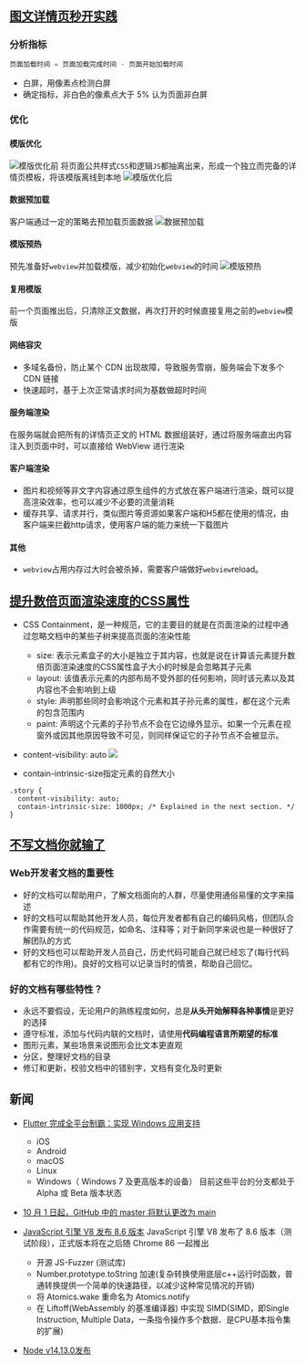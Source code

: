 ## [图文详情页秒开实践](https://www.infoq.cn/article/jqzxGCc15zjwv7Iw9IHh)
### 分析指标
```js
页面加载时间 = 页面加载完成时间 - 页面开始加载时间
```
- 白屏，用像素点检测白屏
- 确定指标，非白色的像素点大于 5% 认为页面非白屏

### 优化
#### 模版优化
![模版优化前](https://static001.infoq.cn/resource/image/29/c9/29960a2c16c3250aa83d9948693ec7c9.png)
将页面公共样式`CSS`和逻辑`JS`都抽离出来，形成一个独立而完备的详情页模板，将该模版离线到本地
![模版优化后](https://static001.infoq.cn/resource/image/0f/14/0f029332e813f00dd0b00dfyycb68d14.png)
#### 数据预加载
客户端通过一定的策略去预加载页面数据
![数据预加载](https://static001.infoq.cn/resource/image/a3/aa/a3145af7d86741aba7e29de9031945aa.png)
#### 模版预热
预先准备好`webview`并加载模版，减少初始化`webview`的时间
![模版预热](https://static001.infoq.cn/resource/image/6a/a6/6a087ce3f34097164c137488dfcd87a6.png)
#### 复用模版
前一个页面推出后，只清除正文数据，再次打开的时候直接复用之前的`webview`模版
#### 网络容灾
- 多域名备份，防止某个 CDN 出现故障，导致服务雪崩，服务端会下发多个 CDN 链接
- 快速超时，基于上次正常请求时间为基数做超时时间

#### 服务端渲染
在服务端就会把所有的详情页正文的 HTML 数据组装好，通过将服务端直出内容注入到页面中时，可以直接给 WebView 进行渲染
#### 客户端渲染
- 图片和视频等非文字内容通过原生组件的方式放在客户端进行渲染，既可以提高渲染效率，也可以减少不必要的流量消耗
- 缓存共享、请求并行，类似图片等资源如果客户端和H5都在使用的情况，由客户端来拦截http请求，使用客户端的能力来统一下载图片

#### 其他
- `webview`占用内存过大时会被杀掉，需要客户端做好`webview`reload。 
 
## [提升数倍页面渲染速度的CSS属性](https://www.yuque.com/17biu/sacpix/dvfeii)
 
 - CSS Containment，是一种规范，它的主要目的就是在页面渲染的过程中通过忽略文档中的某些子树来提高页面的渲染性能
 
    - size: 表示元素盒子的大小是独立于其内容，也就是说在计算该元素提升数倍页面渲染速度的CSS属性盒子大小的时候是会忽略其子元素
    - layout: 该值表示元素的内部布局不受外部的任何影响，同时该元素以及其内容也不会影响到上级
    - style: 声明那些同时会影响这个元素和其子孙元素的属性，都在这个元素的包含范围内
    - paint: 声明这个元素的子孙节点不会在它边缘外显示。如果一个元素在视窗外或因其他原因导致不可见，则同样保证它的子孙节点不会被显示。
 
 - content-visibility: auto
 ![](https://webdev.imgix.net/content-visibility/demo.jpg)
 - contain-intrinsic-size指定元素的自然大小
 
```
.story {
  content-visibility: auto;
  contain-intrinsic-size: 1000px; /* Explained in the next section. */
}
```
 
 
## [不写文档你就输了](https://www.infoq.cn/article/sbDo4AeI8dRPMqYp5Zeh)
### Web开发者文档的重要性
- 好的文档可以帮助用户，了解文档面向的人群，尽量使用通俗易懂的文字来描述
- 好的文档可以帮助其他开发人员，每位开发者都有自己的编码风格，但团队合作需要有统一的代码规范，如命名、注释等；对于新同学来说也是一种很好了解团队的方式
- 好的文档也可以帮助开发人员自己，历史代码可能自己就已经忘了(每行代码都有它的作用)。良好的文档可以记录当时的情景，帮助自己回忆。

### 好的文档有哪些特性？
- 永远不要假设，无论用户的熟练程度如何，总是**从头开始解释各种事情**是更好的选择
- 遵守标准，添加与代码内联的文档时，请使用**代码编程语言所期望的标准**
- 图形元素，某些场景来说图形会比文本更直观
- 分区，整理好文档的目录
- 修订和更新，校验文档中的错别字，文档有变化及时更新

## 新闻
- [Flutter 完成全平台制霸：实现 Windows 应用支持](https://www.infoq.cn/article/MpEgp4qjkp7a4kCqOUbG)
    - iOS
    - Android
    - macOS
    - Linux
    - Windows（ Windows 7 及更高版本的设备）
    目前这些平台的分支都处于 Alpha 或 Beta 版本状态
    
- [10 月 1 日起，GitHub 中的 master 将默认更改为 main](https://www.oschina.net/news/118751/github-to-replace-master-with-main)
- [JavaScript 引擎 V8 发布 8.6 版本](https://mulanos.oschina.net/news/118789/v8-8-6-released)
JavaScript 引擎 V8 发布了 8.6 版本（测试阶段），正式版本将在之后随 Chrome 86 一起推出
    - 开源 JS-Fuzzer (测试库)
    - Number.prototype.toString 加速(复杂转换使用底层c++运行时函数，普通转换提供一个简单的快速路径，以减少这种常见情况的开销)
    - 将 Atomics.wake 重命名为 Atomics.notify 
    - 在 Liftoff(WebAssembly 的基准编译器) 中实现 SIMD(SIMD，即Single Instruction, Multiple Data，一条指令操作多个数据．是CPU基本指令集的扩展)
- [Node v14.13.0发布](https://nodejs.org/en/blog/release/v14.13.0/)



